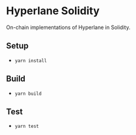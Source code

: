 # Hyperlane Solidity

On-chain implementations of Hyperlane in Solidity.

## Setup

- `yarn install`

## Build

- `yarn build`

## Test

- `yarn test`
